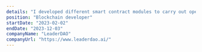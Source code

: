 ```yaml
---
details: "I developed different smart contract modules to carry out operations on the blockchain. Also work on the front end to interact with the smart contracts we develop"
position: "Blockchain developer"
startDate: "2023-02-02"
endDate: "2023-12-03"
companyName: "LeaderDAO"
companyUrl: "https://www.leaderdao.ai/"
---
```

